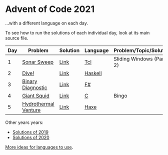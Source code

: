 # Advent of Code 2021
...with a different language on each day.

To see how to run the solutions of each individual day, look at its main source file.

| Day | Problem                                                     | Solution   | Language                                                                | Problem/Topic/Solution   |
|-----|-------------------------------------------------------------|------------|-------------------------------------------------------------------------|--------------------------|
| 1   | [Sonar Sweep](https://adventofcode.com/2021/day/1)          | [Link](01) | [Tcl](https://en.wikipedia.org/wiki/Tcl)                                | Sliding Windows (Part 2) |
| 2   | [Dive!](https://adventofcode.com/2021/day/2)                | [Link](02) | [Haskell](https://en.wikipedia.org/wiki/Haskell_(programming_language)) |                          |
| 3   | [Binary Diagnostic](https://adventofcode.com/2021/day/3)    | [Link](03) | [F#](https://en.wikipedia.org/wiki/F_Sharp_(programming_language))      |                          |
| 4   | [Giant Squid](https://adventofcode.com/2021/day/4)          | [Link](04) | [C](https://en.wikipedia.org/wiki/C_(programming_language))             | Bingo                    |
| 5   | [Hydrothermal Venture](https://adventofcode.com/2021/day/5) | [Link](05) | [Haxe](https://en.wikipedia.org/wiki/Haxe)                              |                          |

Other years years:
- [Solutions of 2019](https://github.com/nikeee/advent-of-code-2019)
- [Solutions of 2020](https://github.com/nikeee/advent-of-code-2020)

[More ideas for languages to use](https://github.com/nikeee/advent-of-code-2019).
